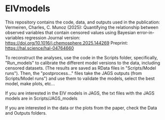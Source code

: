 # EIVmodels

This repository contains the code, data, and outputs used in the publication:
Vermeiren, Charles, C. Munoz (2025): Quantifying the relationship between observed variables that contain censored values using Bayesian error-in-variables regression
Journal version: https://doi.org/10.1016/j.chemosphere.2025.144269
Preprint: https://hal.science/hal-04764660

To reconstruct the analyses, use the code in the Scripts folder, specifically, "Run_models" to calibrate the different model versions to the data, including censored datasets. (The results are saved as RData files in "Scripts/Model runs"). Then, the "postprocess..." files take the JAGS outputs (from Scripts/Model runs") and use them to validate the models, select the best model, make plots, etc...

If you are interested in the EIV models in JAGS, the txt files with the JAGS models are in Scripts/JAGS_models

If you are interested in the data or the plots from the paper, check the Data and Outputs folders.
